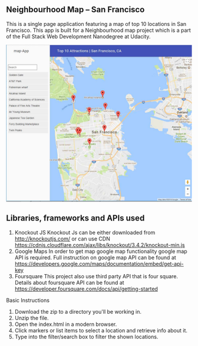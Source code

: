 ## Neighbourhood Map – San Francisco
This is a single page application featuring a map of top 10 locations in San Francisco. This app is built for a Neighbourhood map project which is a part of the Full Stack Web Development Nanodegree at Udacity.

![](images/screen.jpg)

## Libraries, frameworks and APIs used
1. Knockout JS
Knockout Js can be either downloaded from http://knockoutjs.com/ or can use CDN https://cdnjs.cloudflare.com/ajax/libs/knockout/3.4.2/knockout-min.js
2. Google Maps
In order to get map google map functionality google map API is required. Full instruction on google map API can be found at https://developers.google.com/maps/documentation/embed/get-api-key
3. Foursquare
This project also use third party API that is four square. Details about foursquare API can be found at https://developer.foursquare.com/docs/api/getting-started

Basic Instructions
1.	Download the zip to a directory you'll be working in.
2.	Unzip the file.
3.	Open the index.html in a modern browser.
4.	Click markers or list items to select a location and retrieve info about it.
5.	Type into the filter/search box to filter the shown locations.

